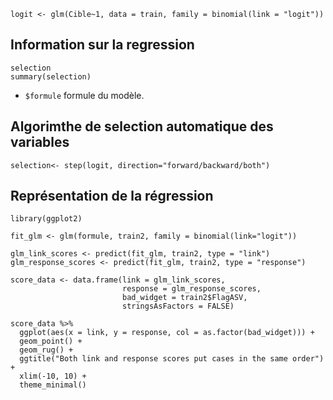 ```
logit <- glm(Cible~1, data = train, family = binomial(link = "logit"))
```

## Information sur la regression

```
selection
summary(selection)
```

* `$formule` formule du modèle.

## Algorimthe de selection automatique des variables

```
selection<- step(logit, direction="forward/backward/both")
```

## Représentation de la régression

```
library(ggplot2)

fit_glm <- glm(formule, train2, family = binomial(link="logit"))

glm_link_scores <- predict(fit_glm, train2, type = "link")
glm_response_scores <- predict(fit_glm, train2, type = "response")

score_data <- data.frame(link = glm_link_scores, 
                         response = glm_response_scores,
                         bad_widget = train2$FlagASV,
                         stringsAsFactors = FALSE)

score_data %>% 
  ggplot(aes(x = link, y = response, col = as.factor(bad_widget))) +
  geom_point() + 
  geom_rug() + 
  ggtitle("Both link and response scores put cases in the same order") +
  xlim(-10, 10) + 
  theme_minimal()
```
